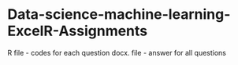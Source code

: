 # Data-science-machine-learning-ExcelR-Assignments
R file - codes for each question
docx. file - answer for all questions
